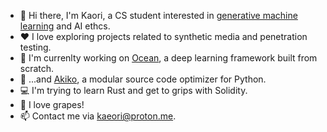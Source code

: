 - 👋 Hi there, I'm Kaori, a CS student interested in [generative machine learning](https://en.wikipedia.org/wiki/Generative_model) and AI ethcs.
- ❤ I love exploring projects related to synthetic media and penetration testing.
- 🌊 I'm currenlty working on [Ocean](https://github.com/kaeori/ocean), a deep learning framework built from scratch.
- 🌺 ...and [Akiko](https://github.com/kaeori/akiko), a modular source code optimizer for Python. 
- 💻 I'm trying to learn Rust and get to grips with Solidity. 
- 🍇 I love grapes!
- 📫 Contact me via [kaeori@proton.me](mailto:kaeori@proton.me).
